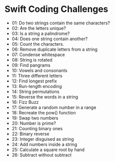 # Swift Coding Challenges

* 01: Do two strings contain the same characters?
* 02: Are the letters unique?
* 03: Is a string a palindrome?
* 04: Does one string contain another?
* 05: Count the characters.
* 06: Remove duplicate letters from a string
* 07: Condense whitespace
* 08: String is rotated
* 09: Find pangrams
* 10: Vowels and consonants
* 11: Three different letters
* 12: Find longest prefix
* 13: Run-length encoding
* 14: String permutations
* 15: Reverse the words in a string
* 16: Fizz Buzz
* 17: Generate a random number in a range
* 18: Recreate the pow() function
* 19: Swap two numbers
* 20: Number is prime?
* 21: Counting binary ones
* 22: Binary reverse
* 23: Integer disguised as string
* 24: Add numbers inside a string
* 25: Calculate a square root by hand
* 26: Subtract without subtract
